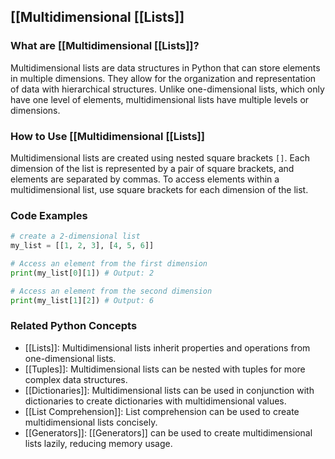 ## [[Multidimensional [[Lists]]

### What are [[Multidimensional [[Lists]]?
Multidimensional lists are data structures in Python that can store elements in multiple dimensions. They allow for the organization and representation of data with hierarchical structures. Unlike one-dimensional lists, which only have one level of elements, multidimensional lists have multiple levels or dimensions.

### How to Use [[Multidimensional [[Lists]]
Multidimensional lists are created using nested square brackets `[]`. Each dimension of the list is represented by a pair of square brackets, and elements are separated by commas. To access elements within a multidimensional list, use square brackets for each dimension of the list.

### Code Examples
```python
# create a 2-dimensional list
my_list = [[1, 2, 3], [4, 5, 6]]

# Access an element from the first dimension
print(my_list[0][1]) # Output: 2

# Access an element from the second dimension
print(my_list[1][2]) # Output: 6
```

### Related Python Concepts

- [[Lists]]: Multidimensional lists inherit properties and operations from one-dimensional lists.
- [[Tuples]]: Multidimensional lists can be nested with tuples for more complex data structures.
- [[Dictionaries]]: Multidimensional lists can be used in conjunction with dictionaries to create dictionaries with multidimensional values.
- [[List Comprehension]]: List comprehension can be used to create multidimensional lists concisely.
- [[Generators]]: [[Generators]] can be used to create multidimensional lists lazily, reducing memory usage.